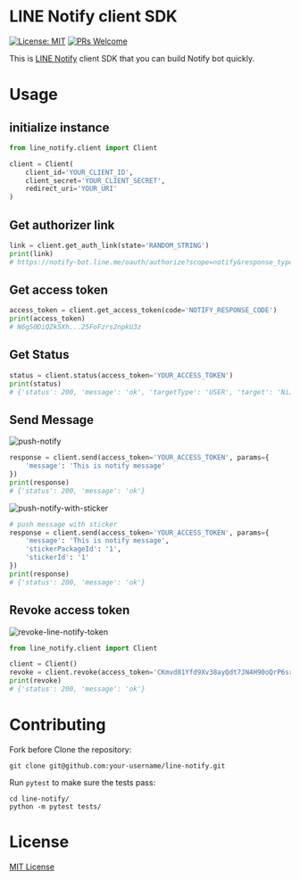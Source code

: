 # LINE Notify client SDK
[![License: MIT](https://img.shields.io/badge/License-MIT-blue.svg)](https://opensource.org/licenses/MIT)
[![PRs Welcome](https://img.shields.io/badge/PRs-welcome-brightgreen.svg)](https://github.com/louis70109/line-notify#contributing)

This is [LINE Notify](https://notify-bot.line.me/doc/en/) client SDK that you can build Notify bot quickly.

# Usage
## initialize instance
```python
from line_notify.client import Client

client = Client(
    client_id='YOUR_CLIENT_ID',
    client_secret='YOUR_CLIENT_SECRET',
    redirect_uri='YOUR_URI'
)
```
## Get authorizer link

```python
link = client.get_auth_link(state='RANDOM_STRING')
print(link)
# https://notify-bot.line.me/oauth/authorize?scope=notify&response_type=code&client_id=QxUxF..........i51eITH&redirect_uri=http%3A%2F%2Flocalhost%3A5000%2Fnotify&state=foo
```

## Get access token

```python
access_token = client.get_access_token(code='NOTIFY_RESPONSE_CODE')
print(access_token)
# N6g50DiQZk5Xh...25FoFzrs2npkU3z
```

## Get Status
```python
status = client.status(access_token='YOUR_ACCESS_TOKEN')
print(status)
# {'status': 200, 'message': 'ok', 'targetType': 'USER', 'target': 'NiJia Lin'}
```


## Send Message
![push-notify](https://i.imgur.com/RhvwZVm.png)

```python
response = client.send(access_token='YOUR_ACCESS_TOKEN', params={
    'message': 'This is notify message'
})
print(response)
# {'status': 200, 'message': 'ok'}
```
![push-notify-with-sticker](https://i.imgur.com/EWpZahk.png)

```python
# push message with sticker
response = client.send(access_token='YOUR_ACCESS_TOKEN', params={
    'message': 'This is notify message',
    'stickerPackageId': '1',
    'stickerId': '1'
})
print(response)
# {'status': 200, 'message': 'ok'}
```

## Revoke access token
![revoke-line-notify-token](https://i.imgur.com/7GAAzOi.png)

```python
from line_notify.client import Client

client = Client()
revoke = client.revoke(access_token='CKmvd81Yfd9Xv38ayQdt7JN4H90oQrP6srFmKckx3sL')
print(revoke)
# {'status': 200, 'message': 'ok'}
```

# Contributing

Fork before Clone the repository:
```shell script
git clone git@github.com:your-username/line-notify.git
```

Run `pytest` to make sure the tests pass:
```shell script
cd line-notify/
python -m pytest tests/ 
```
# License
[MIT License](https://github.com/louis70109/line-notify/blob/master/LICENSE)